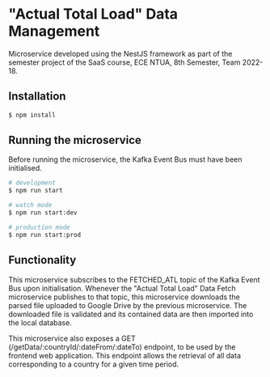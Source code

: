 # "Actual Total Load" Data Management

Microservice developed using the NestJS framework as part of the semester project of the SaaS course, ECE NTUA, 8th Semester, Team 2022-18.

## Installation

```bash
$ npm install
```

## Running the microservice

Before running the microservice, the Kafka Event Bus must have been initialised.

```bash
# development
$ npm run start

# watch mode
$ npm run start:dev

# production mode
$ npm run start:prod
```

## Functionality

This microservice subscribes to the FETCHED_ATL topic of the Kafka Event Bus upon initialisation. Whenever the "Actual Total Load" Data Fetch microservice publishes to that topic, this microservice downloads the parsed file uploaded to Google Drive by the previous microservice. The downloaded file is validated and its contained data are then imported into the local database.

This microservice also exposes a GET (/getData/:countryId/:dateFrom/:dateTo) endpoint, to be used by the frontend web application. This endpoint allows the retrieval of all data corresponding to a country for a given time period.
